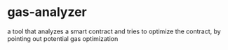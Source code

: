 # gas-analyzer
a tool that analyzes a smart contract and tries to optimize the contract, by pointing out potential gas optimization
